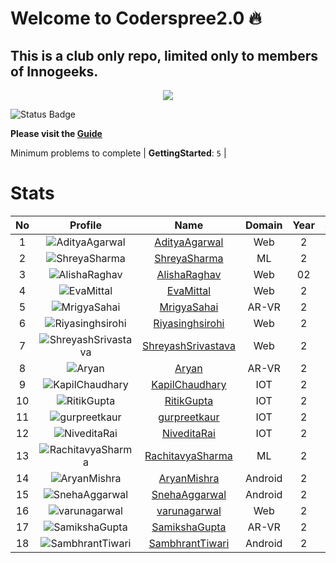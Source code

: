 
Welcome to Coderspree2.0 🔥
==========================


## **This is a club only repo, limited only to members of Innogeeks.**  
<p align = 'center'><a href='https://innogeeks.in/' target='_blank'><img src='https://user-images.githubusercontent.com/33064931/193105033-d03aa2e9-d4c3-4d02-b33e-466f3c567f39.png' href='www.innogeeks.com'></a></p>

![Status Badge](https://github.com/InnogeeksOrganization/coderspree/actions/workflows/checkSubmission.yml/badge.svg)  


**Please visit the [Guide](./Guide/README.md)**  


Minimum problems to complete | **GettingStarted**: `5` |   

# Stats
  

|No|Profile|Name|Domain|Year|Solved|
| :---: | :---: | :---: | :---: | :---: | :---: |
|1|![AdityaAgarwal](https://avatars.githubusercontent.com/u/99405991?v=4&s=100)|[AdityaAgarwal](https://github.com/QMiNt)|Web|2|13|
|2|![ShreyaSharma](https://avatars.githubusercontent.com/u/97353931?v=4&s=100)|[ShreyaSharma](https://github.com/KeplerInCoding)|ML|2|10|
|3|![AlishaRaghav](https://avatars.githubusercontent.com/u/92165013?v=4&s=100)|[AlishaRaghav](https://github.com/alisha0903)|Web|02|10|
|4|![EvaMittal](https://avatars.githubusercontent.com/u/104075769?v=4&s=100)|[EvaMittal](https://github.com/EvaMittal)|Web|2|8|
|5|![MrigyaSahai](https://avatars.githubusercontent.com/u/82597956?v=4&s=100)|[MrigyaSahai](https://github.com/mrigyasahai)|AR-VR|2|7|
|6|![Riyasinghsirohi](https://avatars.githubusercontent.com/u/103629772?v=4&s=100)|[Riyasinghsirohi](https://github.com/riyasinghsirohi)|Web|2|7|
|7|![ShreyashSrivastava](https://avatars.githubusercontent.com/u/99384516?v=4&s=100)|[ShreyashSrivastava](https://github.com/ShreyashSriv)|Web|2|7|
|8|![Aryan](https://avatars.githubusercontent.com/u/97680841?v=4&s=100)|[Aryan](https://github.com/aryanxsri)|AR-VR|2|6|
|9|![KapilChaudhary](https://avatars.githubusercontent.com/u/72185805?v=4&s=100)|[KapilChaudhary](https://github.com/chaudharykapil)|IOT|2|6|
|10|![RitikGupta](https://avatars.githubusercontent.com/u/106080811?v=4&s=100)|[RitikGupta](https://github.com/ritikgupta88)|IOT|2|6|
|11|![gurpreetkaur](https://avatars.githubusercontent.com/u/106160092?v=4&s=100)|[gurpreetkaur](https://github.com/gurpreetk12)|IOT|2|6|
|12|![NiveditaRai](https://avatars.githubusercontent.com/u/114609783?v=4&s=100)|[NiveditaRai](https://github.com/Nivedita-R)|IOT|2|6|
|13|![RachitavyaSharma](https://avatars.githubusercontent.com/u/84073243?v=4&s=100)|[RachitavyaSharma](https://github.com/rachitavya)|ML|2|6|
|14|![AryanMishra](https://avatars.githubusercontent.com/u/92439461?v=4&s=100)|[AryanMishra](https://github.com/aryanmishra29)|Android|2|6|
|15|![SnehaAggarwal](https://avatars.githubusercontent.com/u/104908202?v=4&s=100)|[SnehaAggarwal](https://github.com/decode08)|Android|2|6|
|16|![varunagarwal](https://avatars.githubusercontent.com/u/104075461?v=4&s=100)|[varunagarwal](https://github.com/1010varun)|Web|2|6|
|17|![SamikshaGupta](https://avatars.githubusercontent.com/u/103514102?v=4&s=100)|[SamikshaGupta](https://github.com/Samikshagp)|AR-VR|2|5|
|18|![SambhrantTiwari](https://avatars.githubusercontent.com/u/105651436?v=4&s=100)|[SambhrantTiwari](https://github.com/Cyclotron17)|Android|2|5|
